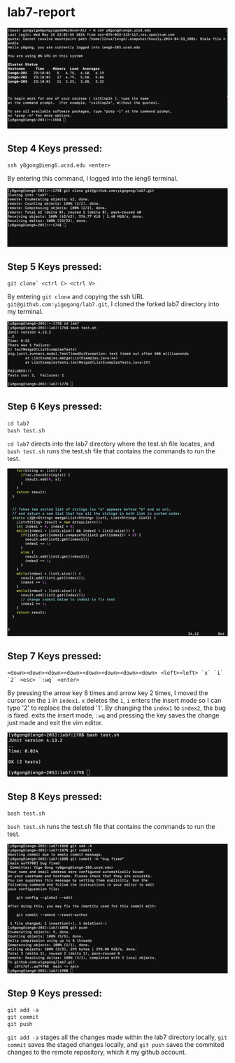 # lab7-report

![image](4.jpeg)
## Step 4 Keys pressed:
```
ssh y8gong@ieng6.ucsd.edu <enter>
```
By entering this command, I logged into the ieng6 terminal.


![image](5.jpeg)
## Step 5 Keys pressed:
```
git clone` <ctrl C> <ctrl V>
```

By entering `git clone` and copying the ssh URL `git@github.com:yigegong/lab7.git`, I cloned the forked lab7 directory into my terminal.


![image](6.jpeg)
## Step 6 Keys pressed:
```
cd lab7
bash test.sh
```

`cd lab7` directs into the lab7 directory where the test.sh file locates, and `bash test.sh` runs the test.sh file that contains the commands to run the test.


![image](7.jpeg)
## Step 7 Keys pressed:
```vim ListExample.java
<down><down><down><down><down><down><down><down> <left><left> `x` `i` `2` <esc> `:wq` <enter>
```

By pressing the <down> arrow key 8 times and <left> arrow key 2 times, I moved the cursor on the `1` in `index1`. `x` deletes the `1`, `i` enters the insert mode so I can type '2' to replace the deleted '1'. By changing the `index1` to `index2`, the bug is fixed. <esc> exits the insert mode, `:wq` and pressing the <enter> key saves the change just made and exit the vim editor.


![image](8.jpeg)
## Step 8 Keys pressed:
```
bash test.sh
```

`bash test.sh` runs the test.sh file that contains the commands to run the test.


![image](9.jpeg)
## Step 9 Keys pressed:
```
git add -a
git commit
git push
```
`git add -a` stages all the changes made within the lab7 directory locally, `git commit` saves the staged changes locally, and `git push` saves the commited changes to the remote repository, which it my github account.


